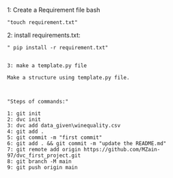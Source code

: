 1: Create a Requirement file
bash

```
"touch requirement.txt"
```

2: install requirements.txt:

```
" pip install -r requirement.txt"


3: make a template.py file

Make a structure using template.py file.



"Steps of commands:"

1: git init
2: dvc init
3: dvc add data_given\winequality.csv
4: git add .
5: git commit -m "first commit"
6: git add . && git commit -m "update the README.md"
7: git remote add origin https://github.com/MZain-97/dvc_first_project.git
8: git branch -M main
9: git push origin main